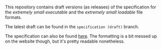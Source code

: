 This repository contains draft versions (as releases) of the specification for the *extremely small executable* and the *extremely small loadable* file formats.

The latest draft can be found in the `specification (draft)` branch.

The specification can also be found [here](https://oscapl.github.io/Extremely-Small-File-Format/). The formatting is a bit messed up on the website though, but it's pretty readable nonetheless.

